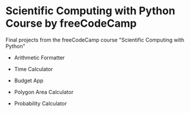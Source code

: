 # Scientific Computing with Python Course by freeCodeCamp

Final projects from the freeCodeCamp course "Scientific Computing with Python"

* Arithmetic Formatter

* Time Calculator

* Budget App

* Polygon Area Calculator

* Probability Calculator
